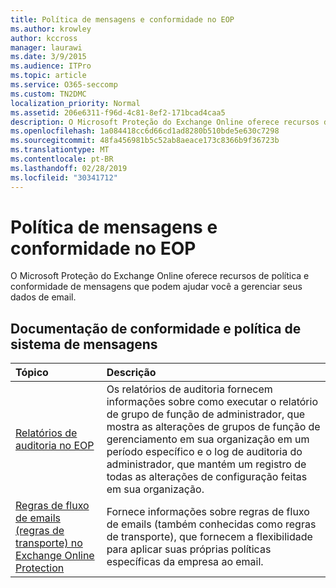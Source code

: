 ```yaml
---
title: Política de mensagens e conformidade no EOP
ms.author: krowley
author: kccross
manager: laurawi
ms.date: 3/9/2015
ms.audience: ITPro
ms.topic: article
ms.service: O365-seccomp
ms.custom: TN2DMC
localization_priority: Normal
ms.assetid: 206e6311-f96d-4c81-8ef2-171bcad4caa5
description: O Microsoft Proteção do Exchange Online oferece recursos de política e conformidade de mensagens que podem ajudar você a gerenciar seus dados de email.
ms.openlocfilehash: 1a084418cc6d66cd1ad8280b510bde5e630c7298
ms.sourcegitcommit: 48fa456981b5c52ab8aeace173c8366b9f36723b
ms.translationtype: MT
ms.contentlocale: pt-BR
ms.lasthandoff: 02/28/2019
ms.locfileid: "30341712"
---
```

# <a name="messaging-policy-and-compliance-in-eop"></a>Política de mensagens e conformidade no EOP

O Microsoft Proteção do Exchange Online oferece recursos de política e conformidade de mensagens que podem ajudar você a gerenciar seus dados de email.
  
## <a name="messaging-policy-and-compliance-documentation"></a>Documentação de conformidade e política de sistema de mensagens

|**Tópico**|**Descrição**|
|:-----|:-----|
|[Relatórios de auditoria no EOP](auditing-reports-in-eop.md)|Os relatórios de auditoria fornecem informações sobre como executar o relatório de grupo de função de administrador, que mostra as alterações de grupos de função de gerenciamento em sua organização em um período específico e o log de auditoria do administrador, que mantém um registro de todas as alterações de configuração feitas em sua organização.|
|[Regras de fluxo de emails (regras de transporte) no Exchange Online Protection](mail-flow-rules-transport-rules-0.md)|Fornece informações sobre regras de fluxo de emails (também conhecidas como regras de transporte), que fornecem a flexibilidade para aplicar suas próprias políticas específicas da empresa ao email.|
